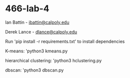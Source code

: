 # 466-lab-4

Ian Battin - ibattin@calpoly.edu

Derek Lance - dlance@calpoly.edu

Run 'pip install -r requirements.txt' to install dependencies

K-means: 'python3 kmeans.py <filename> <number of clusters>

hierarchical clustering: 'python3 hclustering.py <filename> <optional threshold>

dbscan: 'python3 dbscan.py <filename> <epsilon> <minimum number of points>